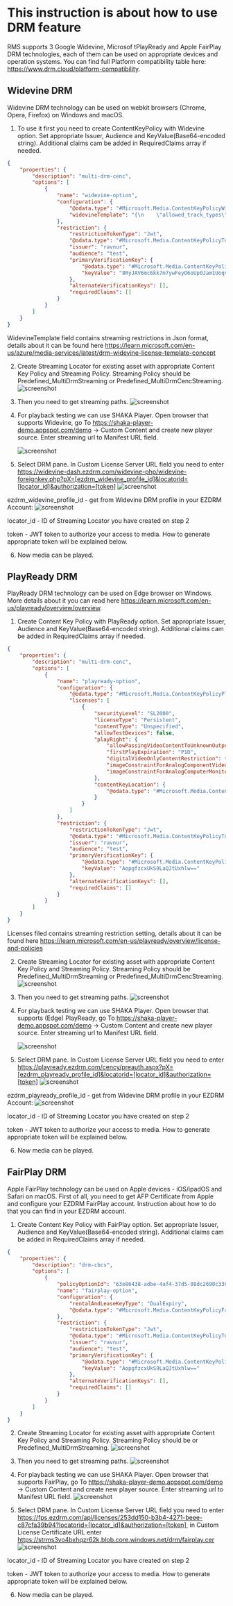 # This instruction is about how to use DRM feature
RMS supports 3 Google Widevine, Microsof tPlayReady and Apple FairPlay DRM technologies, each of them can be used on appropriate devices and operation systems. You can find full Platform compatibility table here: https://www.drm.cloud/platform-compatibility.

## Widevine DRM
Widevine DRM technology can be used on webkit browsers (Chrome, Opera, Firefox) on Windows and macOS.

1. To use it first you need to create ContentKeyPolicy with Widevine option. Set appropriate Issuer, Audience and KeyValue(Base64-encoded string). Additional claims cam be added in RequiredClaims array if needed.
```JSON
{
    "properties": {
        "description": "multi-drm-cenc",
        "options": [
            {
                "name": "widevine-option",
                "configuration": {
                    "@odata.type": "#Microsoft.Media.ContentKeyPolicyWidevineConfiguration",
                    "widevineTemplate": "{\n    \"allowed_track_types\": \"SD_HD\",\n    \"content_key_specs\": [\n        {\n            \"track_type\": \"SD\",\n            \"security_level\": 1,\n            \"required_output_protection\": {\n                \"HDCP\": \"HDCP_NONE\"\n            }\n        }\n    ],\n    \"policy_overrides\": {\n        \"can_play\": true,\n        \"can_persist\": true,\n        \"can_renew\": false,\n        \"rental_duration_seconds\": 2592000,\n        \"playback_duration_seconds\": 10800,\n        \"license_duration_seconds\": 604800\n    }\n}"
                },
                "restriction": {
                    "restrictionTokenType": "Jwt",
                    "@odata.type": "#Microsoft.Media.ContentKeyPolicyTokenRestriction",
                    "issuer": "ravnur",
                    "audience": "test",
                    "primaryVerificationKey": {
                        "@odata.type": "#Microsoft.Media.ContentKeyPolicySymmetricTokenKey",
                        "keyValue": "8RyJAV6mc6kk7m7ywFeyO6oUp0Jam1UoqvxEs/UhjrRElWdoD15R6iBWi1Am+En1s6Lv3pbYN94+Nt+3BdxETw=="
                    },
                    "alternateVerificationKeys": [],
                    "requiredClaims": []
                }
            }
        ]
    }
}
```
WidevineTemplate field contains streaming restrictions in Json format, details about it can be found here https://learn.microsoft.com/en-us/azure/media-services/latest/drm-widevine-license-template-concept

2. Create Streaming Locator for existing asset with appropriate Content Key Policy and Streaming Policy. Streaming Policy should be Predefined_MultiDrmStreaming or Predefined_MultiDrmCencStreaming.
![screenshot](img/widevine-sl.png)

3. Then you need to get streaming paths.
![screenshot](img/widevine-paths.png)

4. For playback testing we can use SHAKA Player. Open browser that supports Widevine, go To https://shaka-player-demo.appspot.com/demo -> Custom Content and create new player source. Enter streaming url to Manifest URL field.

    ![screenshot](img/widevine-shaka-main.png)

5. Select DRM pane. In Custom License Server URL field you need to enter https://widevine-dash.ezdrm.com/widevine-php/widevine-foreignkey.php?pX=[ezdrm_widevine_profile_id]&locatorid=[locator_id]&authorization=[token]
![screenshot](img/widevine-shaka-drm.png)

ezdrm_widevine_profile_id - get from Widevine DRM profile in your EZDRM Account:
![screenshot](img/widevine-ezdrm-id.png)

locator_id - ID of Streaming Locator you have created on step 2

token - JWT token to authorize your access to media. How to generate appropriate token will be explained below.

6. Now media can be played.

## PlayReady DRM
PlayReady DRM technology can be used on Edge browser on Windows. More details about it you can read here https://learn.microsoft.com/en-us/playready/overview/overview.

1. Create Content Key Policy with PlayReady option. Set appropriate Issuer, Audience and KeyValue(Base64-encoded string). Additional claims cam be added in RequiredClaims array if needed.
```JSON
{
    "properties": {
        "description": "multi-drm-cenc",
        "options": [
            {
                "name": "playready-option",
                "configuration": {
                    "@odata.type": "#Microsoft.Media.ContentKeyPolicyPlayReadyConfiguration",
                    "licenses": [
                        {
                            "securityLevel": "SL2000",
                            "licenseType": "Persistent",
                            "contentType": "Unspecified",
                            "allowTestDevices": false,
                            "playRight": {
                                "allowPassingVideoContentToUnknownOutput": "Allowed",
                                "firstPlayExpiration": "P1D",
                                "digitalVideoOnlyContentRestriction": false,
                                "imageConstraintForAnalogComponentVideoRestriction": false,
                                "imageConstraintForAnalogComputerMonitorRestriction": false
                            },
                            "contentKeyLocation": {
                                "@odata.type": "#Microsoft.Media.ContentKeyPolicyPlayReadyContentEncryptionKeyFromHeader"
                            }
                        }
                    ]
                },
                "restriction": {
                    "restrictionTokenType": "Jwt",
                    "@odata.type": "#Microsoft.Media.ContentKeyPolicyTokenRestriction",
                    "issuer": "ravnur",
                    "audience": "test",
                    "primaryVerificationKey": {
                        "@odata.type": "#Microsoft.Media.ContentKeyPolicySymmetricTokenKey",
                        "keyValue": "AopgfzcxUkS9LaQJtUxhlw=="
                    },
                    "alternateVerificationKeys": [],
                    "requiredClaims": []
                }
            }
        ]
    }
}
```
Licenses filed contains streaming restriction setting, details about it can be found here https://learn.microsoft.com/en-us/playready/overview/license-and-policies

2. Create Streaming Locator for existing asset with appropriate Content Key Policy and Streaming Policy. Streaming Policy should be Predefined_MultiDrmStreaming or Predefined_MultiDrmCencStreaming.
![screenshot](img/widevine-sl.png)

3. Then you need to get streaming paths.
![screenshot](img/widevine-paths.png)

4. For playback testing we can use SHAKA Player. Open browser that supports (Edge) PlayReady, go To https://shaka-player-demo.appspot.com/demo -> Custom Content and create new player source. Enter streaming url to Manifest URL field.

    ![screenshot](img/playready-shaka-main.png)

5. Select DRM pane. In Custom License Server URL field you need to enter https://playready.ezdrm.com/cency/preauth.aspx?pX=[ezdrm_playready_profile_id]&locatorid=[locator_id]&authorization=[token]
![screenshot](img/playready-shaka-drm.png)

ezdrm_playready_profile_id - get from Widevine DRM profile in your EZDRM Account:
![screenshot](img/playready-ezdrm-id.png)

locator_id - ID of Streaming Locator you have created on step 2

token - JWT token to authorize your access to media. How to generate appropriate token will be explained below.

6. Now media can be played.

## FairPlay DRM
Apple FairPlay technology can be used on Apple devices - iOS/ipadOS and Safari on macOS. First of all, you need to get AFP Certificate from Apple and configure your EZDRM FairPlay account. Instruction about how to do that you can find in your EZDRM account.

1. Create Content Key Policy with FairPlay option. Set appropriate Issuer, Audience and KeyValue(Base64-encoded string). Additional claims cam be added in RequiredClaims array if needed.
```JSON
{
    "properties": {
        "description": "drm-cbcs",
        "options": [
            {
                "policyOptionId": "63e86438-adbe-4af4-37d5-08dc2690c330",
                "name": "fairplay-option",
                "configuration": {
                    "rentalAndLeaseKeyType": "DualExpiry",
                    "@odata.type": "#Microsoft.Media.ContentKeyPolicyFairPlayConfiguration"
                },
                "restriction": {
                    "restrictionTokenType": "Jwt",
                    "@odata.type": "#Microsoft.Media.ContentKeyPolicyTokenRestriction",
                    "issuer": "ravnur",
                    "audience": "test",
                    "primaryVerificationKey": {
                        "@odata.type": "#Microsoft.Media.ContentKeyPolicySymmetricTokenKey",
                        "keyValue": "AopgfzcxUkS9LaQJtUxhlw=="
                    },
                    "alternateVerificationKeys": [],
                    "requiredClaims": []
                }
            }
        ]
    }
}
```

2. Create Streaming Locator for existing asset with appropriate Content Key Policy and Streaming Policy. Streaming Policy should be or Predefined_MultiDrmStreaming.
![screenshot](img/fairplay-sl.png)

3. Then you need to get streaming paths.
![screenshot](img/fairplay-paths.png)

4.  For playback testing we can use SHAKA Player. Open browser that supports FairPlay, go To https://shaka-player-demo.appspot.com/demo -> Custom Content and create new player source. Enter streaming url to Manifest URL field.
![screenshot](img/fairplay-shaka-main.png)

5. Select DRM pane. In Custom License Server URL field you need to enter https://fps.ezdrm.com/api/licenses/253dd150-b3b4-4271-beee-c87cfa39b94?locatorid=[locator_id]&authorization=[token], in Custom License Certificate URL enter https://strms3vo4bxhqzr62k.blob.core.windows.net/drm/fairplay.cer
![screenshot](img/fairplay-shaka-drm.png)

locator_id - ID of Streaming Locator you have created on step 2

token - JWT token to authorize your access to media. How to generate appropriate token will be explained below.

6. Now media can be played.

